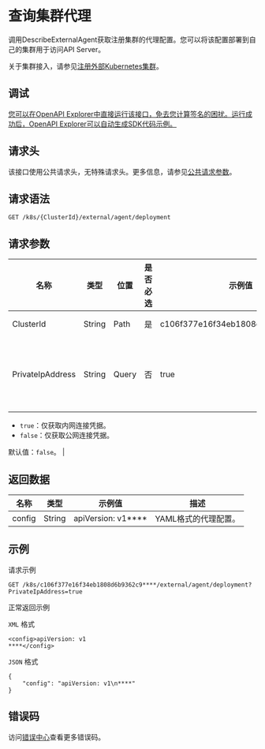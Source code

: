 # 查询集群代理

调用DescribeExternalAgent获取注册集群的代理配置。您可以将该配置部署到自己的集群用于访问API Server。

关于集群接入，请参见[注册外部Kubernetes集群](~~121053~~)。

## 调试

[您可以在OpenAPI Explorer中直接运行该接口，免去您计算签名的困扰。运行成功后，OpenAPI Explorer可以自动生成SDK代码示例。](https://api.aliyun.com/#product=CS&api=DescribeExternalAgent&type=ROA&version=2015-12-15)

## 请求头

该接口使用公共请求头，无特殊请求头。更多信息，请参见[公共请求参数](~~167755~~)。

## 请求语法

```
GET /k8s/{ClusterId}/external/agent/deployment 
```

## 请求参数

|名称|类型|位置|是否必选|示例值|描述|
|--|--|--|----|---|--|
|ClusterId|String|Path|是|c106f377e16f34eb1808d6b9362c9\*\*\*\*|集群ID。 |
|PrivateIpAddress|String|Query|否|true|是否获取内网访问凭据。

 -   `true`：仅获取内网连接凭据。
-   `false`：仅获取公网连接凭据。

 默认值：`false`。 |

## 返回数据

|名称|类型|示例值|描述|
|--|--|---|--|
|config|String|apiVersion: v1\*\*\*\*|YAML格式的代理配置。 |

## 示例

请求示例

```
GET /k8s/c106f377e16f34eb1808d6b9362c9****/external/agent/deployment?PrivateIpAddress=true
```

正常返回示例

`XML` 格式

```
<config>apiVersion: v1
****</config>
```

`JSON` 格式

```
{
    "config": "apiVersion: v1\n****"
}
```

## 错误码

访问[错误中心](https://error-center.aliyun.com/status/product/CS)查看更多错误码。

